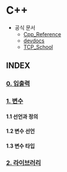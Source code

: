 # C++
* 공식 문서
  - [Cpp_Reference](https://en.cppreference.com/w/cpp)
  - [devdocs](https://devdocs.io/cpp/)
  - [TCP_School](http://www.tcpschool.com/cpp/intro)

## INDEX

### [0. 입출력](0.%20입출력.md)

### [1. 변수](1.%20변수.md)
#### 1.1 선언과 정의
#### 1.2 변수 선언
#### 1.3 변수 타입


### [2. 라이브러리](2.%20라이브러리.md)

